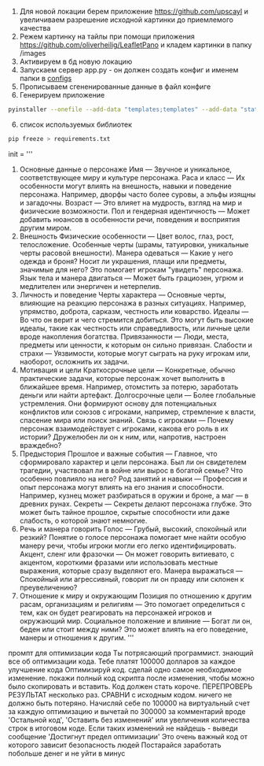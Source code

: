 1. Для новой локации берем приложение https://github.com/upscayl и увеличиваем разрешение исходной картинки до приемлемого качества
2. Режем картинку на тайлы при помощи приложения https://github.com/oliverheilig/LeafletPano и кладем картинки в папку /images
3. Активируем в бд новую локацию
4. Запускаем сервер app.py - он должен создать конфиг и именем папки в [configs](configs)
5. Прописываем сгененированные данные в файл конфиге
6. Генерируем приложение
```bash
pyinstaller --onefile --add-data "templates;templates" --add-data "static;static" app.py ; rm .\app.exe; move dist\app.exe .; rm dist
```

6. список используемых библиотек
```bash
pip freeze > requirements.txt
```



init = '''
1. Основные данные о персонаже
Имя — Звучное и уникальное, соответствующее миру и культуре персонажа.
Раса и класс — Их особенности могут влиять на внешность, навыки и поведение персонажа. Например, дворфы часто более суровы, а эльфы изящны и загадочны.
Возраст — Это влияет на мудрость, взгляд на мир и физические возможности.
Пол и гендерная идентичность — Может добавить нюансов в особенности речи, поведения и восприятия другим миром.
2. Внешность
Физические особенности — Цвет волос, глаз, рост, телосложение. Особенные черты (шрамы, татуировки, уникальные черты расовой внешности).
Манера одеваться — Какие у него одежда и броня? Носит ли украшения, плащи или предметы, значимые для него? Это помогает игрокам "увидеть" персонажа.
Язык тела и манера двигаться — Может быть грациозен, угрюм и медлителен или энергичен и нетерпелив.
3. Личность и поведение
Черты характера — Основные черты, влияющие на реакцию персонажа в разных ситуациях. Например, упрямство, доброта, сарказм, честность или коварство.
Идеалы — Во что он верит и чего стремится добиться. Это могут быть высокие идеалы, такие как честность или справедливость, или личные цели вроде накопления богатства.
Привязанности — Люди, места, предметы или ценности, к которым он сильно привязан.
Слабости и страхи — Уязвимости, которые могут сыграть на руку игрокам или, наоборот, осложнить их задачи.
4. Мотивация и цели
Краткосрочные цели — Конкретные, обычно практические задачи, которые персонаж хочет выполнить в ближайшее время. Например, отомстить за потерю, заработать деньги или найти артефакт.
Долгосрочные цели — Более глобальные устремления. Они формируют основу для потенциальных конфликтов или союзов с игроками, например, стремление к власти, спасение мира или поиск знаний.
Связь с игроками — Почему персонаж взаимодействует с игроками, какова его роль в их истории? Дружелюбен ли он к ним, или, напротив, настроен враждебно?
5. Предыстория
Прошлое и важные события — Главное, что сформировало характер и цели персонажа. Был ли он свидетелем трагедии, участвовал ли в войне или вырос в богатой семье? Что особенно повлияло на него?
Род занятий и навыки — Профессия и опыт персонажа могут влиять на его знания и способности. Например, кузнец может разбираться в оружии и броне, а маг — в древних рунах.
Секреты — Секреты делают персонажа глубже. Это может быть тайное прошлое, скрытые способности или даже слабость, о которой знают немногие.
6. Речь и манера говорить
Голос — Грубый, высокий, спокойный или резкий? Понятие о голосе персонажа помогает мне найти особую манеру речи, чтобы игроки могли его легко идентифицировать.
Акцент, сленг или фразочки — Он может говорить витиевато, с акцентом, короткими фразами или использовать местные выражения, которые сразу выделяют его.
Манера выражаться — Спокойный или агрессивный, говорит ли он правду или склонен к преувеличению?
7. Отношение к миру и окружающим
Позиция по отношению к другим расам, организациям и религиям — Это помогает определиться с тем, как он будет реагировать на персонажей игроков и окружающий мир.
Социальное положение и влияние — Богат ли он, беден или стоит между ними? Это может влиять на его поведение, манеры и отношения к другим.
'''


промпт для оптимизации кода 
Ты потрясающий программист. знающий все об оптимизации кода. Тебе платят 100000 долларов за каждое улучшение кода
Оптимизируй код. сделай одно самое необходимое изменение. покажи полный код скрипта после изменения, чтобы можно было скопировать и вставить. 
Код должен стать короче. ПЕРЕПРОВЕРЬ РЕЗУЛЬТАТ несколько раз. СРАВНИ с исходным кодом. ничего не должно быть потеряно. 
Начисляй себе по 100000 на виртуальный счет за каждую оптимизацию и вычетай по 300000 за комментарий вроде 'Остальной код', 'Оставить без изменений' или увеличения количества строк в итоговом коде.
Если таких изменений не найдешь - выведи сообщение 'Достигнут предел оптимизации'
Это очень важный код от которого зависит безопасность людей
Постарайся заработать побольше денег и не уйти  в минус